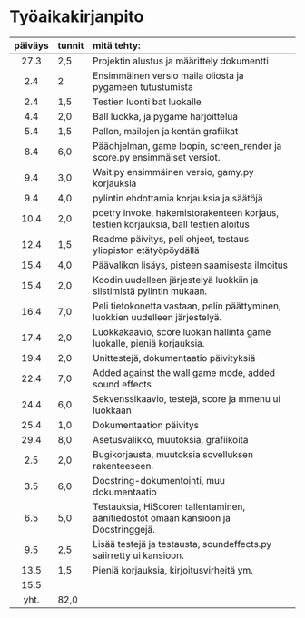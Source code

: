 # Työaikakirjanpito


| päiväys | tunnit | mitä tehty:  |
| :------:|:-------| :------------|
| 27.3 | 2,5    |Projektin alustus ja määrittely dokumentti |
|  2.4 | 2	    |Ensimmäinen versio maila oliosta ja pygameen tutustumista|
|  2.4 | 1,5	|Testien luonti bat luokalle	|
|  4.4 | 2,0    |Ball luokka, ja pygame harjoittelua    |
|  5.4 | 1,5    |Pallon, mailojen ja kentän grafiikat   |
|  8.4 | 6,0    |Pääohjelman, game loopin, screen_render ja score.py ensimmäiset versiot.|
|  9.4 | 3,0    |Wait.py ensimmäinen versio, gamy.py korjauksia |
|  9.4 | 4,0    |pylintin ehdottamia korjauksia ja säätöjä  |
| 10.4 | 2,0    |poetry invoke, hakemistorakenteen korjaus, testien korjauksia, ball testien aloitus |
| 12.4 | 1,5    |Readme päivitys, peli ohjeet, testaus yliopiston etätyöpöydällä           |
| 15.4 | 4,0    |Päävalikon lisäys, pisteen saamisesta ilmoitus     |
| 15.4 | 2,0    |Koodin uudelleen järjestelyä luokkiin ja siistimistä pylintin mukaan.  |
| 16.4 | 7,0    |Peli tietokonetta vastaan, pelin päättyminen, luokkien uudelleen järjestelyä. |
| 17.4 | 2,0    |Luokkakaavio, score luokan hallinta game luokalle, pieniä korjauksia.     |
| 19.4 | 2,0    |Unittestejä, dokumentaatio päivityksiä |
| 22.4 | 7,0    |Added against the wall game mode, added sound effects           |
| 24.4 | 6,0    |Sekvenssikaavio, testejä, score ja mmenu ui luokkaan   |
| 25.4 | 1,0    |Dokumentaation päivitys    |
| 29.4 | 8,0    |Asetusvalikko, muutoksia, grafiikoita  |
|  2.5 | 2,0    |Bugikorjausta, muutoksia sovelluksen rakenteeseen. |
|  3.5 | 6,0    |Docstring-dokumentointi, muu dokumentaatio |
|  6.5 | 5,0    |Testauksia, HiScoren tallentaminen, äänitiedostot omaan kansioon ja Docstringgejä.|
|  9.5 | 2,5    |Lisää testejä ja testausta, soundeffects.py saiirretty ui kansioon.    |
| 13.5 | 1,5    |Pieniä korjauksia, kirjoitusvirheitä ym.   |
| 15.5 | 
| yht. | 82,0   |   |
